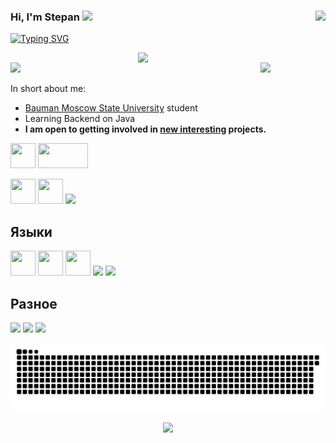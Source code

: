 ### Hi, I'm Stepan  <img src="https://img.icons8.com/color/20/000000/instagram-verification-badge.png"/><a href="" target="_blank"> <img align="right" src="https://komarev.com/ghpvc/?username=StefKot"/>

<a href="https://git.io/typing-svg"><img src="https://readme-typing-svg.demolab.com?font=Fira+Code&size=50&pause=500&color=5c85cb&center=true&random=false&width=1000&height=100&lines=StefKot" alt="Typing SVG" /></a>

<img width="300px" align="right" src="https://github-readme-stats.vercel.app/api/top-langs/?username=StefKot&theme=tokyonight&hide_border=true&count_private=true&hide=html&layout=compact" />  
<img width="400px" align="left" src="https://github-readme-stats.vercel.app/api?username=StefKot&theme=tokyonight&show_icons=true&hide_border=true&count_private=true&layout=compact" />  
<img src="https://user-images.githubusercontent.com/74038190/212284100-561aa473-3905-4a80-b561-0d28506553ee.gif">     
 
In short about me:
- [Bauman Moscow State University](https://bmstu.ru) student 
- Learning Backend on Java 
- **I am open to getting involved in <u>new interesting</u> projects.**



<p align="center">
<div>    
<img src = "https://media4.giphy.com/media/KzJkzjggfGN5Py6nkT/giphy.gif" width = "40px" height = "40px"> <img src = "https://media.giphy.com/media/kH1DBkPNyZPOk0BxrM/giphy.gif" width = "80px" height = "40px">

<a target="_blank" rel="noopener noreferrer" href="https://code.visualstudio.com/"><img src = "https://media4.giphy.com/media/IdyAQJVN2kVPNUrojM/giphy.gif" width = "40px" height = "40px"></a>  <a target="_blank" rel="noopener noreferrer" href="https://developer.android.com/studio"><img src = "https://media.giphy.com/media/UQJlZ2OcaCA2RLfGiZ/giphy.gif" width = "40px" height = "40px"></a> <a target="_blank" rel="noopener noreferrer" href="https://www.jetbrains.com/ru-ru/"><img src="https://img.icons8.com/color/40/000000/intellij-idea.png"/></a>  
</p>



<h2>Языки</h2>
<img src = "https://media.giphy.com/media/XAxylRMCdpbEWUAvr8/giphy.gif" width = "40px" height = "40px"> <img src = "https://media.giphy.com/media/fsEaZldNC8A1PJ3mwp/giphy.gif" width = "40px" height = "40px"> <img src = "https://media.giphy.com/media/LMt9638dO8dftAjtco/giphy.gif" width = "40px" height = "40px"> <img src="https://img.icons8.com/color/40/000000/c-plus-plus-logo.png"/> <img src="https://img.icons8.com/color/40/000000/c-programming.png"/>
<h2>Разное</h2>
<img src="https://img.icons8.com/color/45/000000/linux.png"/> <img src="https://img.icons8.com/color/45/000000/office-365.png"/> <img src="https://img.icons8.com/45/000000/redis"/>

![My actions](https://github.com/StefKot/StefKot/blob/output/github-contribution-grid-snake-dark.svg)

<p align="center">
   <img src="http://github-profile-summary-cards.vercel.app/api/cards/profile-details?username=StefKot&theme=tokyonight">
</p>
